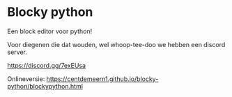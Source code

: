 # Blocky python


Een block editor voor python!

Voor diegenen die dat wouden, wel whoop-tee-doo we hebben een discord server.

https://discord.gg/7exEUsa

Onlineversie: https://centdemeern1.github.io/blocky-python/blockypython.html